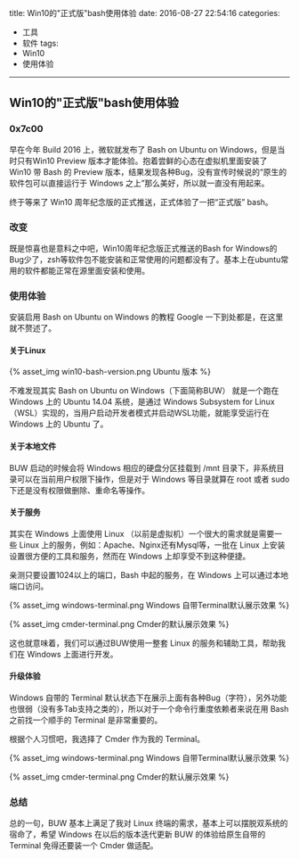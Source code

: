 title: Win10的"正式版"bash使用体验
date: 2016-08-27 22:54:16
categories:
- 工具
- 软件
tags:
- Win10
- 使用体验
---

## Win10的"正式版"bash使用体验

### 0x7c00

早在今年 Build 2016 上，微软就发布了 Bash on Ubuntu on Windows，但是当时只有Win10 Preview 版本才能体验。抱着尝鲜的心态在虚拟机里面安装了 Win10 带 Bash 的 Preview 版本，结果发现各种Bug，没有宣传时候说的“原生的软件包可以直接运行于 Windows 之上”那么美好，所以就一直没有用起来。

终于等来了 Win10 周年纪念版的正式推送，正式体验了一把“正式版” bash。

### 改变

既是惊喜也是意料之中吧，Win10周年纪念版正式推送的Bash for Windows的Bug少了，zsh等软件包不能安装和正常使用的问题都没有了。基本上在ubuntu常用的软件都能正常在源里面安装和使用。

### 使用体验

安装启用 Bash on Ubuntu on Windows 的教程 Google 一下到处都是，在这里就不赘述了。

#### 关于Linux

{% asset_img win10-bash-version.png Ubuntu 版本 %}

不难发现其实 Bash on Ubuntu on Windows（下面简称BUW） 就是一个跑在 Windows 上的 Ubuntu 14.04 系统，是通过 Windows Subsystem for Linux（WSL）实现的，当用户启动开发者模式并启动WSL功能，就能享受运行在 Windows 上的 Ubuntu 了。

#### 关于本地文件

BUW 启动的时候会将 Windows 相应的硬盘分区挂载到 /mnt 目录下，非系统目录可以在当前用户权限下操作，但是对于 Windows 等目录就算在 root 或者 sudo 下还是没有权限做删除、重命名等操作。

#### 关于服务

其实在 Windows 上面使用 Linux （以前是虚拟机）一个很大的需求就是需要一些 Linux 上的服务，例如：Apache、Nginx还有Mysql等，一批在 Linux 上安装设置很方便的工具和服务，然而在 Windows 上却享受不到这种便捷。

亲测只要设置1024以上的端口，Bash 中起的服务，在 Windows 上可以通过本地端口访问。

{% asset_img windows-terminal.png Windows 自带Terminal默认展示效果 %}

{% asset_img cmder-terminal.png Cmder的默认展示效果 %}

这也就意味着，我们可以通过BUW使用一整套 Linux 的服务和辅助工具，帮助我们在 Windows 上面进行开发。

#### 升级体验

Windows 自带的 Terminal 默认状态下在展示上面有各种Bug（字符），另外功能也很弱（没有多Tab支持之类的），所以对于一个命令行重度依赖者来说在用 Bash 之前找一个顺手的 Terminal 是非常重要的。

根据个人习惯吧，我选择了 Cmder 作为我的 Terminal。

{% asset_img windows-terminal.png Windows 自带Terminal默认展示效果 %}

{% asset_img cmder-terminal.png Cmder的默认展示效果 %}


### 总结

总的一句，BUW 基本上满足了我对 Linux 终端的需求，基本上可以摆脱双系统的宿命了，希望 Windows 在以后的版本迭代更新 BUW 的体验给原生自带的 Terminal 免得还要装一个 Cmder 做适配。